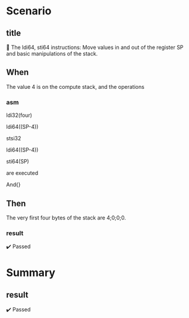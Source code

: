 











# Scenario


## title
📎 The ldi64, sti64 instructions: Move values in and out of the register SP and basic manipulations of the stack.



## When
The value 4 is on the compute stack, and the operations 

### asm
ldi32(four)

ldi64((SP-4))

stsi32

ldi64((SP-4))

sti64(SP)



are executed



And{}

## Then
The very first four bytes of the stack are 4;0;0;0.

### result
:heavy_check_mark: Passed







# Summary


## result
:heavy_check_mark: Passed







